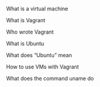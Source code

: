What is a virtual machine

What is Vagrant

Who wrote Vagrant

What is Ubuntu

What does “Ubuntu” mean

How to use VMs with Vagrant

What does the command uname do
